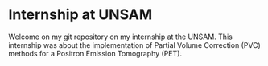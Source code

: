 # Internship at UNSAM

Welcome on my git repository on my internship at the UNSAM.
This internship was about the implementation of Partial Volume Correction (PVC) methods for a Positron Emission Tomography (PET).
